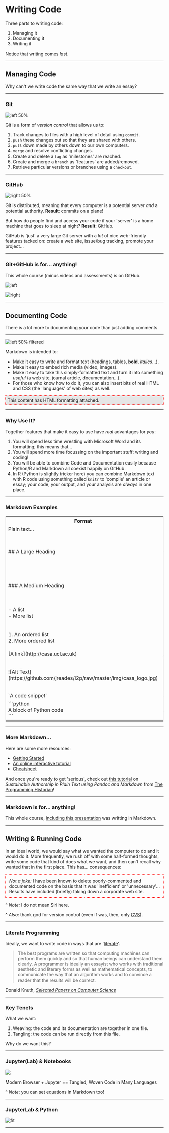 # Writing Code

Three parts to writing code:

1. Managing it
2. Documenting it
3. Writing it

Notice that writing comes *last*.

---

## Managing Code

Why can't we write code the same way that we write an essay?

---

### Git

![left 50%](https://github.com/jreades/i2p/raw/master/lectures/img/Git.png)

Git is a form of *version control* that allows us to:

1. Track changes to files with a high level of detail using `commit`.
2. `push` these changes out so that they are shared with others.
3. `pull` down made by others down to our own computers.
4. `merge` and resolve conflicting changes.
5. Create and delete a `tag` as 'milestones' are reached.
6. Create and merge a `branch` as 'features' are added/removed.
7. Retrieve particular versions or branches using a `checkout`.

---

### GitHub

![right 50%](https://github.com/jreades/i2p/raw/master/lectures/img/Octocat.png)

Git is distributed, meaning that every computer is a potential server *and* a potential authority. **Result**: commits on a plane!

But how do people find and access your code if your 'server' is a home machine that goes to sleep at night? **Result**: GitHub.

GitHub is 'just' a very large Git server with a *lot* of nice web-friendly features tacked on: create a web site, issue/bug tracking, promote your project... 

---

### Git+GitHub is for... anything!

This whole course (minus videos and assessments) is on GitHub.

![left](https://github.com/jreades/i2p/raw/master/lectures/img/i2p.png)

![right](https://github.com/jreades/i2p/raw/master/lectures/img/i2p.png)

---

## Documenting Code

There is a lot more to documenting your code than just adding comments.

---

![left 50% filtered](https://github.com/jreades/i2p/raw/master/lectures/img/Markdown.png)

Markdown is intended to:

- Make it easy to write and format text (headings, tables, **bold**, *italics*...).
- Make it easy to embed rich media (video, images).
- Make it easy to take this simply-formatted text and turn it into something *useful* (a web site, journal article, documentation...).
- For those who know how to do it, you can also insert bits of real HTML and CSS (the 'languages' of web sites) as well.

<div style="border: dotted 2px red; padding: 5px; background-color: rgb(230,230,230)">This content has HTML formatting attached.</div>

---

### Why Use It?

Together features that make it easy to use have *real* advantages for *you*:

1. You will spend less time wrestling with Microsoft Word and its formatting; this means that...
2. You will spend more time focussing on the important stuff: writing and coding!
3. You will be able to combine Code and Documentation easily because Python/R and Markdown all coexist happily on GitHub.
4. In R (Python is slightly tricker here) you can combine Markdown text with R code using something called `knitr` to 'compile' an article or essay; your code, your output, and your analysis are *always* in one place.

---

### Markdown Examples

<table style="border: solid 1px rgb(230,230,230)">
  <tr>
    <th>Format</th><th>Output</th>
  </tr><tr>
    <td>Plain text...</td><td>Plain text</td>
	</tr><tr>
  	<td>## A Large Heading</td><td><h2>A Large Heading</h2></td>
  </tr><tr>
  	<td>### A Medium Heading</td><td><h3>A Medium Heading</h3></td>
  </tr><tr>
  	<td>- A list<br />- More list</td><td><ul>
  		<li>A list</li>
  		<li>More list</li>
  	</ul></td>
  </tr><tr>
  	<td>1. An ordered list<br />2. More ordered list</td>
  	<td><ol>
      <li>An ordered list</li>
      <li>More ordered list</li>
      </ol></td>
  </tr><tr>
  	<td>[A link](http://casa.ucl.ac.uk)</td><td><a href="http://casa.ucl.ac.uk">A link</a></td>
  </tr><tr>
  	<td>![Alt Text](https://github.com/jreades/i2p/raw/master/img/casa_logo.jpg)</td><td><img src="https://github.com/jreades/i2p/raw/master/img/casa_logo.jpg" width="100" /></td>
  </tr><tr>
  	<td>`A code snippet`</td><td><tt>A code snippet</tt></td>
  </tr><tr>
  	<td>```python<br />
  	A block of Python code<br />
    ```
  	</td><td>
<pre>
A block of Python code</pre></td>
  </tr>
</table>

---

### More Markdown...

Here are some more resources:

- [Getting Started](https://www.markdownguide.org/getting-started/)
- [An online interactive tutorial](https://www.markdowntutorial.com)
- [Cheatsheet](https://github.com/adam-p/markdown-here/wiki/Markdown-Cheatsheet)

And once you're ready to get 'serious', check out [this tutorial](https://programminghistorian.org/en/lessons/sustainable-authorship-in-plain-text-using-pandoc-and-markdown) on *Sustainable Authorship in Plain Text using Pandoc and Markdown* from [The Programming  Historian](https://programminghistorian.org/en/lessons/)!

---

### Markdown is for... anything!

This whole course, [including this presentation](https://github.com/jreades/i2p/blob/master/lectures/1.3-Writing_Code.md) was writting in Markdown.

---

## Writing & Running Code

In an ideal world, we would say what we wanted the computer to do and it would do it. More frequently, we rush off with some half-formed thoughts, write some code that kind of does what we want, and then can't recall why wanted that in the first place. This has... consequences:

<div style="border: dotted 2px red; padding: 10px; text-weight: stronger"><em>Not a joke:</em> I have been known to delete poorly-commented and documented code on the basis that it was 'inefficient' or 'unnecessary'... Results have included (briefly) taking down a corporate web site.</div>

^ *Note:* I do not mean Siri here.

^ *Also:* thank god for version control (even if was, then, only [CVS](https://www.gnu.org/software/trans-coord/manual/cvs/cvs.html)).

---

### Literate Programming

Ideally, we want to write code in ways that are '[literate](https://en.wikipedia.org/wiki/Literate_programming)'. 

> The best programs are written so that computing machines can perform them quickly and so that human beings can understand them clearly. A programmer is ideally an essayist who works with traditional aesthetic and literary forms as well as mathematical concepts, to communicate the way that an algorithm works and to convince a reader that the results will be correct.

Donald Knuth, *[Selected Papers on Computer Science](https://www.goodreads.com/work/quotes/108081)*

---

### Key Tenets

What we want:

1. Weaving: the code and its documentation are together in one file.
2. Tangling: the code can be run directly from this file.

Why do we want this?

---

### Jupyter(Lab) & Notebooks

![](https://github.com/jreades/i2p/raw/master/lectures/img/Jupyter_and_Lab.png)

Modern Browser + Jupyter == Tangled, Woven Code in Many Languages

^ *Note*: you can set equations in Markdown too!

---

### JupyterLab & Python

![fit](https://github.com/jreades/i2p/raw/master/lectures/img/lab/Lab-Notebook-3.png)

---

